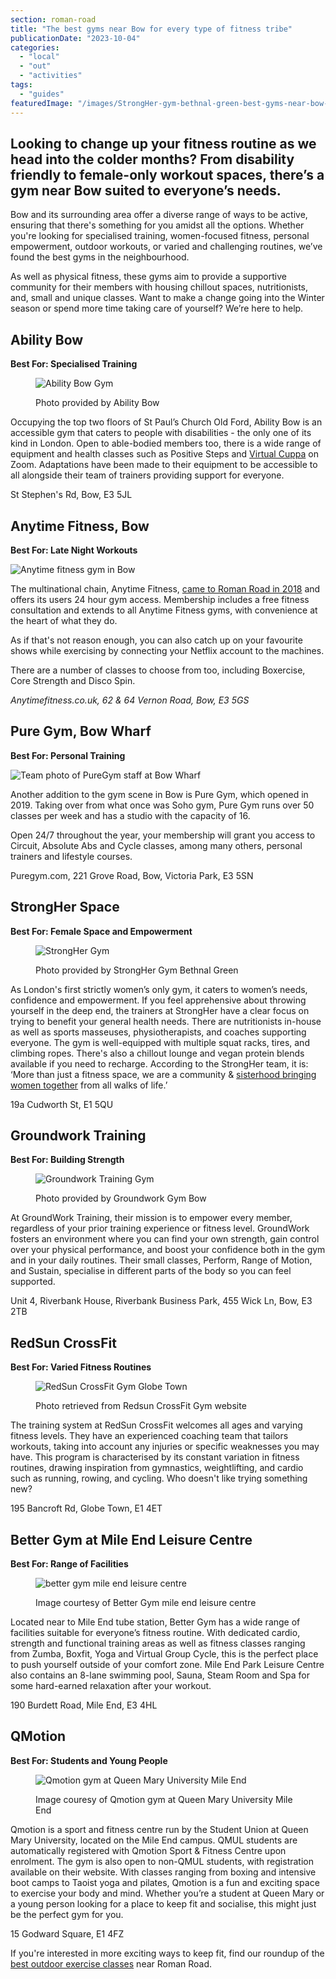 ```yaml
---
section: roman-road
title: "The best gyms near Bow for every type of fitness tribe"
publicationDate: "2023-10-04"
categories: 
  - "local"
  - "out"
  - "activities"
tags: 
  - "guides"
featuredImage: "/images/StrongHer-gym-bethnal-green-best-gyms-near-bow-.jpg"
---
```


## Looking to change up your fitness routine as we head into the colder months? From disability friendly to female-only workout spaces, there’s a gym near Bow suited to everyone’s needs. 

Bow and its surrounding area offer a diverse range of ways to be active, ensuring that there's something for you amidst all the options. Whether you're looking for specialised training, women-focused fitness, personal empowerment, outdoor workouts, or varied and challenging routines, we’ve found the best gyms in the neighbourhood. 

As well as physical fitness, these gyms aim to provide a supportive community for their members with housing chillout spaces, nutritionists, and, small and unique classes. Want to make a change going into the Winter season or spend more time taking care of yourself? We’re here to help. 

## Ability Bow

**Best For: Specialised Training**

<figure>

![Ability Bow Gym](/images/Ability-Bow-1024x683.jpg)

<figcaption>

Photo provided by Ability Bow

</figcaption>

</figure>

Occupying the top two floors of St Paul’s Church Old Ford, Ability Bow is an accessible gym that caters to people with disabilities - the only one of its kind in London. Open to able-bodied members too, there is a wide range of equipment and health classes such as Positive Steps and [Virtual Cuppa](https://romanroadlondon.com/best-tea-places-bow-globe-town/) on Zoom. Adaptations have been made to their equipment to be accessible to all alongside their team of trainers providing support for everyone. 

St Stephen's Rd, Bow, E3 5JL

## Anytime Fitness, Bow

**Best For: Late Night Workouts**

![Anytime fitness gym in Bow](/images/Anytime-fitness-1-1024x683.jpg)

The multinational chain, Anytime Fitness, [came to Roman Road in 2018](https://romanroadlondon.com/anytime-fitness-bow/) and offers its users 24 hour gym access. Membership includes a free fitness consultation and extends to all Anytime Fitness gyms, with convenience at the heart of what they do.

As if that's not reason enough, you can also catch up on your favourite shows while exercising by connecting your Netflix account to the machines.

There are a number of classes to choose from too, including Boxercise, Core Strength and Disco Spin.

_Anytimefitness.co.uk, 62 & 64 Vernon Road, Bow, E3 5GS_

## Pure Gym, Bow Wharf

**Best For: Personal Training**

![Team photo of PureGym staff at Bow Wharf](/images/PureGym-opening-meet-the-team-1024x683.jpg)

Another addition to the gym scene in Bow is Pure Gym, which opened in 2019. Taking over from what once was Soho gym, Pure Gym runs over 50 classes per week and has a studio with the capacity of 16.

Open 24/7 throughout the year, your membership will grant you access to Circuit, Absolute Abs and Cycle classes, among many others, personal trainers and lifestyle courses.

Puregym.com, 221 Grove Road, Bow, Victoria Park, E3 5SN

## StrongHer Space

**Best For: Female Space and Empowerment**

<figure>

![StrongHer Gym](/images/StrongHer-gym-bethnal-green-best-gyms-near-bow--1024x683.jpg)

<figcaption>

Photo provided by StrongHer Gym Bethnal Green

</figcaption>

</figure>

As London's first strictly women’s only gym, it caters to women’s needs, confidence and empowerment. If you feel apprehensive about throwing yourself in the deep end, the trainers at StrongHer have a clear focus on trying to benefit your general health needs. There are nutritionists in-house as well as sports masseuses, physiotherapists, and coaches supporting everyone. The gym is well-equipped with multiple squat racks, tires, and climbing ropes. There's also a chillout lounge and vegan protein blends available if you need to recharge. According to the StrongHer team, it is: ‘More than just a fitness space, we are a community & [sisterhood bringing women together](https://romanroadlondon.com/talking-to-local-women-2019/) from all walks of life.’

19a Cudworth St, E1 5QU

## Groundwork Training

**Best For: Building Strength**

<figure>

![Groundwork Training Gym](/images/Groundworks-Gym-The-Best-Gyms-Near-Bow--1024x683.jpg)

<figcaption>

Photo provided by Groundwork Gym Bow

</figcaption>

</figure>

At GroundWork Training, their mission is to empower every member, regardless of your prior training experience or fitness level. GroundWork fosters an environment where you can find your own strength, gain control over your physical performance, and boost your confidence both in the gym and in your daily routines. Their small classes, Perform, Range of Motion, and Sustain, specialise in different parts of the body so you can feel supported. 

Unit 4, Riverbank House, Riverbank Business Park, 455 Wick Ln, Bow, E3 2TB

## RedSun CrossFit

**Best For: Varied Fitness Routines**

<figure>

![RedSun CrossFit Gym Globe Town](/images/Crossfit-Gym--1024x683.jpg)

<figcaption>

Photo retrieved from Redsun CrossFit Gym website

</figcaption>

</figure>

The training system at RedSun CrossFit welcomes all ages and varying fitness levels. They have an experienced coaching team that tailors workouts, taking into account any injuries or specific weaknesses you may have. This program is characterised by its constant variation in fitness routines, drawing inspiration from gymnastics, weightlifting, and cardio such as running, rowing, and cycling. Who doesn't like trying something new?

195 Bancroft Rd, Globe Town, E1 4ET

## Better Gym at Mile End Leisure Centre

**Best For: Range of Facilities**

<figure>

![better gym mile end leisure centre ](/images/better-gym-mile-end-leisure-centre-1-1-1024x683.jpg)

<figcaption>

Image courtesy of Better Gym mile end leisure centre

</figcaption>

</figure>

Located near to Mile End tube station, Better Gym has a wide range of facilities suitable for everyone’s fitness routine. With dedicated cardio, strength and functional training areas as well as fitness classes ranging from Zumba, Boxfit, Yoga and Virtual Group Cycle, this is the perfect place to push yourself outside of your comfort zone. Mile End Park Leisure Centre also contains an 8-lane swimming pool, Sauna, Steam Room and Spa for some hard-earned relaxation after your workout.

190 Burdett Road, Mile End, E3 4HL

## QMotion

**Best For: Students and Young People**

<figure>

![Qmotion gym at Queen Mary University Mile End ](/images/Qmotion-gym-queen-mary-university-mile-end--1024x683.jpg)

<figcaption>

Image couresy of Qmotion gym at Queen Mary University Mile End

</figcaption>

</figure>

Qmotion is a sport and fitness centre run by the Student Union at Queen Mary University, located on the Mile End campus. QMUL students are automatically registered with Qmotion Sport & Fitness Centre upon enrolment. The gym is also open to non-QMUL students, with registration available on their website. With classes ranging from boxing and intensive boot camps to Taoist yoga and pilates, Qmotion is a fun and exciting space to exercise your body and mind. Whether you’re a student at Queen Mary or a young person looking for a place to keep fit and socialise, this might just be the perfect gym for you.

15 Godward Square, E1 4FZ

If you're interested in more exciting ways to keep fit, find our roundup of the [best outdoor exercise classes](https://romanroadlondon.com/best-outdoor-exercise-classes/) near Roman Road.

